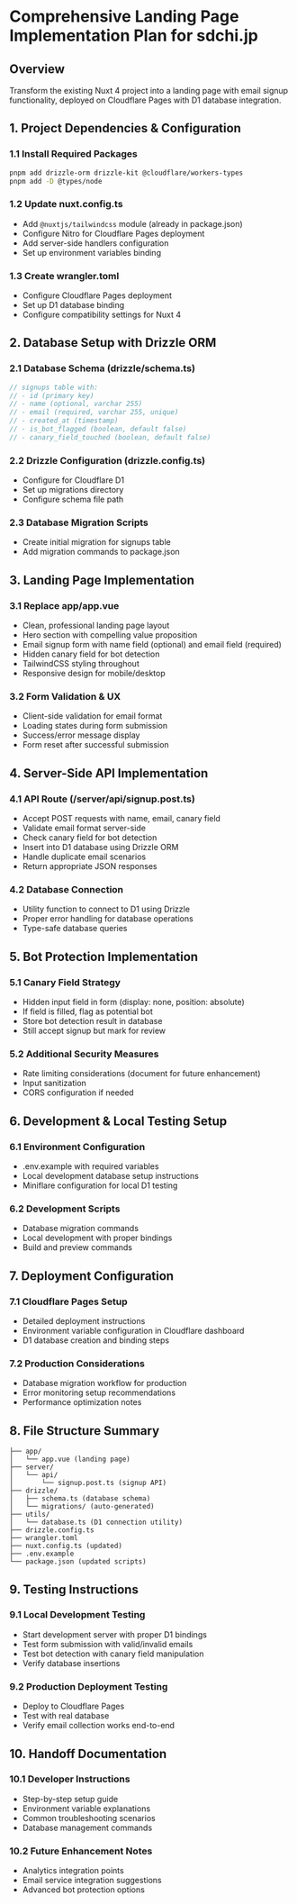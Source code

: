 # Comprehensive Landing Page Implementation Plan for sdchi.jp

## Overview
Transform the existing Nuxt 4 project into a landing page with email signup functionality, deployed on Cloudflare Pages with D1 database integration.

## 1. Project Dependencies & Configuration

### 1.1 Install Required Packages
```bash
pnpm add drizzle-orm drizzle-kit @cloudflare/workers-types
pnpm add -D @types/node
```

### 1.2 Update nuxt.config.ts
- Add `@nuxtjs/tailwindcss` module (already in package.json)
- Configure Nitro for Cloudflare Pages deployment
- Add server-side handlers configuration
- Set up environment variables binding

### 1.3 Create wrangler.toml
- Configure Cloudflare Pages deployment
- Set up D1 database binding
- Configure compatibility settings for Nuxt 4

## 2. Database Setup with Drizzle ORM

### 2.1 Database Schema (drizzle/schema.ts)
```typescript
// signups table with:
// - id (primary key)
// - name (optional, varchar 255)
// - email (required, varchar 255, unique)
// - created_at (timestamp)
// - is_bot_flagged (boolean, default false)
// - canary_field_touched (boolean, default false)
```

### 2.2 Drizzle Configuration (drizzle.config.ts)
- Configure for Cloudflare D1
- Set up migrations directory
- Configure schema file path

### 2.3 Database Migration Scripts
- Create initial migration for signups table
- Add migration commands to package.json

## 3. Landing Page Implementation

### 3.1 Replace app/app.vue
- Clean, professional landing page layout
- Hero section with compelling value proposition
- Email signup form with name field (optional) and email field (required)
- Hidden canary field for bot detection
- TailwindCSS styling throughout
- Responsive design for mobile/desktop

### 3.2 Form Validation & UX
- Client-side validation for email format
- Loading states during form submission
- Success/error message display
- Form reset after successful submission

## 4. Server-Side API Implementation

### 4.1 API Route (/server/api/signup.post.ts)
- Accept POST requests with name, email, canary field
- Validate email format server-side
- Check canary field for bot detection
- Insert into D1 database using Drizzle ORM
- Handle duplicate email scenarios
- Return appropriate JSON responses

### 4.2 Database Connection
- Utility function to connect to D1 using Drizzle
- Proper error handling for database operations
- Type-safe database queries

## 5. Bot Protection Implementation

### 5.1 Canary Field Strategy
- Hidden input field in form (display: none, position: absolute)
- If field is filled, flag as potential bot
- Store bot detection result in database
- Still accept signup but mark for review

### 5.2 Additional Security Measures
- Rate limiting considerations (document for future enhancement)
- Input sanitization
- CORS configuration if needed

## 6. Development & Local Testing Setup

### 6.1 Environment Configuration
- .env.example with required variables
- Local development database setup instructions
- Miniflare configuration for local D1 testing

### 6.2 Development Scripts
- Database migration commands
- Local development with proper bindings
- Build and preview commands

## 7. Deployment Configuration

### 7.1 Cloudflare Pages Setup
- Detailed deployment instructions
- Environment variable configuration in Cloudflare dashboard
- D1 database creation and binding steps

### 7.2 Production Considerations
- Database migration workflow for production
- Error monitoring setup recommendations
- Performance optimization notes

## 8. File Structure Summary

```
├── app/
│   └── app.vue (landing page)
├── server/
│   └── api/
│       └── signup.post.ts (signup API)
├── drizzle/
│   ├── schema.ts (database schema)
│   └── migrations/ (auto-generated)
├── utils/
│   └── database.ts (D1 connection utility)
├── drizzle.config.ts
├── wrangler.toml
├── nuxt.config.ts (updated)
├── .env.example
└── package.json (updated scripts)
```

## 9. Testing Instructions

### 9.1 Local Development Testing
- Start development server with proper D1 bindings
- Test form submission with valid/invalid emails
- Test bot detection with canary field manipulation
- Verify database insertions

### 9.2 Production Deployment Testing
- Deploy to Cloudflare Pages
- Test with real database
- Verify email collection works end-to-end

## 10. Handoff Documentation

### 10.1 Developer Instructions
- Step-by-step setup guide
- Environment variable explanations
- Common troubleshooting scenarios
- Database management commands

### 10.2 Future Enhancement Notes
- Analytics integration points
- Email service integration suggestions
- Advanced bot protection options
